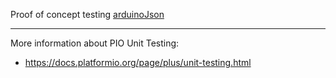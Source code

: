 Proof of concept testing [arduinoJson](https://arduinojson.org)

<hr/>


More information about PIO Unit Testing:
- https://docs.platformio.org/page/plus/unit-testing.html
